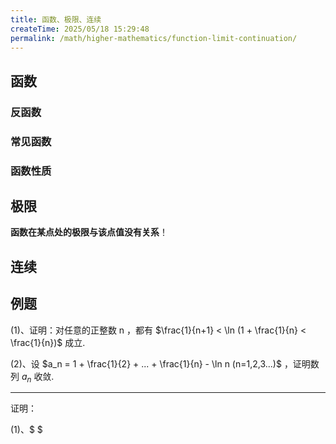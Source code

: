 ```yaml
---
title: 函数、极限、连续
createTime: 2025/05/18 15:29:48
permalink: /math/higher-mathematics/function-limit-continuation/
---
```

## 函数
### 反函数

### 常见函数

### 函数性质

## 极限
**函数在某点处的极限与该点值没有关系**！

## 连续

## 例题
(1)、证明：对任意的正整数 n ，都有 $\frac{1}{n+1} < \ln (1 + \frac{1}{n} < \frac{1}{n})$ 成立.

(2)、设 $a_n = 1 + \frac{1}{2} + ... + \frac{1}{n} - \ln n (n=1,2,3...)$ ，证明数列 ${a_n}$ 收敛.

---

证明：

(1)、$ $
